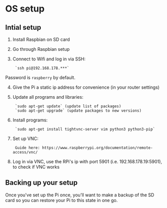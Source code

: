 OS setup
========

Intial setup
------------

1. Install Raspbian on SD card
2. Go through Raspbian setup
3. Connect to Wifi and log in via SSH:

        `ssh pi@192.168.178.***`

Password is `raspberry` by default.

4. Give the Pi a static ip address for convenience (in your router settings)
5. Update all programs and libraries:

        `sudo apt-get update` (update list of packages)
        `sudo apt-get upgrade` (update packages to new versions)

6. Install programs:

        `sudo apt-get install tightvnc-server vim python3 python3-pip`

7. Set up VNC:

        Guide here: https://www.raspberrypi.org/documentation/remote-access/vnc/

8. Log in via VNC, use the RPi's ip with port 5901 (i.e. 192.168.178.19:5901), to check if VNC works


Backing up your setup
---------------------

Once you've set up the Pi once, you'll want to make a backup of the
SD card so you can restore your Pi to this state in one go.

